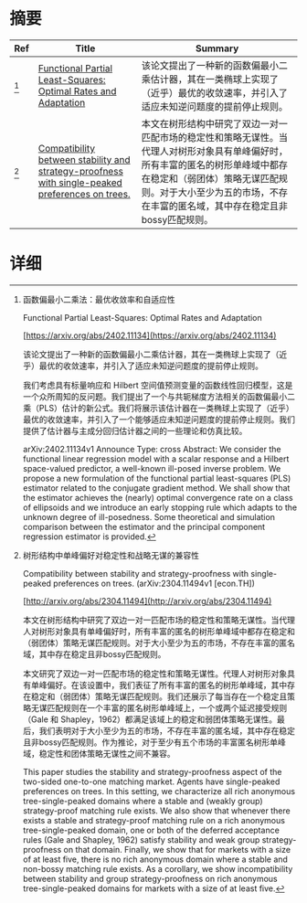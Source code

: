 # 摘要

| Ref | Title | Summary |
| --- | --- | --- |
| [^1] | [Functional Partial Least-Squares: Optimal Rates and Adaptation](https://arxiv.org/abs/2402.11134) | 该论文提出了一种新的函数偏最小二乘估计器，其在一类椭球上实现了（近乎）最优的收敛速率，并引入了适应未知逆问题度的提前停止规则。 |
| [^2] | [Compatibility between stability and strategy-proofness with single-peaked preferences on trees.](http://arxiv.org/abs/2304.11494) | 本文在树形结构中研究了双边一对一匹配市场的稳定性和策略无谋性。当代理人对树形对象具有单峰偏好时，所有丰富的匿名的树形单峰域中都存在稳定和（弱团体）策略无谋匹配规则。对于大小至少为五的市场，不存在丰富的匿名域，其中存在稳定且非bossy匹配规则。 |

# 详细

[^1]: 函数偏最小二乘法：最优收敛率和自适应性

    Functional Partial Least-Squares: Optimal Rates and Adaptation

    [https://arxiv.org/abs/2402.11134](https://arxiv.org/abs/2402.11134)

    该论文提出了一种新的函数偏最小二乘估计器，其在一类椭球上实现了（近乎）最优的收敛速率，并引入了适应未知逆问题度的提前停止规则。

    

    我们考虑具有标量响应和 Hilbert 空间值预测变量的函数线性回归模型，这是一个众所周知的反问题。我们提出了一个与共轭梯度方法相关的函数偏最小二乘（PLS）估计的新公式。我们将展示该估计器在一类椭球上实现了（近乎）最优的收敛速率，并引入了一个能够适应未知逆问题度的提前停止规则。我们提供了估计器与主成分回归估计器之间的一些理论和仿真比较。

    arXiv:2402.11134v1 Announce Type: cross  Abstract: We consider the functional linear regression model with a scalar response and a Hilbert space-valued predictor, a well-known ill-posed inverse problem. We propose a new formulation of the functional partial least-squares (PLS) estimator related to the conjugate gradient method. We shall show that the estimator achieves the (nearly) optimal convergence rate on a class of ellipsoids and we introduce an early stopping rule which adapts to the unknown degree of ill-posedness. Some theoretical and simulation comparison between the estimator and the principal component regression estimator is provided.
    
[^2]: 树形结构中单峰偏好对稳定性和战略无谋的兼容性

    Compatibility between stability and strategy-proofness with single-peaked preferences on trees. (arXiv:2304.11494v1 [econ.TH])

    [http://arxiv.org/abs/2304.11494](http://arxiv.org/abs/2304.11494)

    本文在树形结构中研究了双边一对一匹配市场的稳定性和策略无谋性。当代理人对树形对象具有单峰偏好时，所有丰富的匿名的树形单峰域中都存在稳定和（弱团体）策略无谋匹配规则。对于大小至少为五的市场，不存在丰富的匿名域，其中存在稳定且非bossy匹配规则。

    

    本文研究了双边一对一匹配市场的稳定性和策略无谋性。代理人对树形对象具有单峰偏好。在该设置中，我们表征了所有丰富的匿名的树形单峰域，其中存在稳定和（弱团体）策略无谋匹配规则。我们还展示了每当存在一个稳定且策略无谋匹配规则在一个丰富的匿名树形单峰域上，一个或两个延迟接受规则（Gale 和 Shapley，1962）都满足该域上的稳定和弱团体策略无谋性。最后，我们表明对于大小至少为五的市场，不存在丰富的匿名域，其中存在稳定且非bossy匹配规则。作为推论，对于至少有五个市场的丰富匿名树形单峰域，稳定性和团体策略无谋性之间不兼容。

    This paper studies the stability and strategy-proofness aspect of the two-sided one-to-one matching market. Agents have single-peaked preferences on trees. In this setting, we characterize all rich anonymous tree-single-peaked domains where a stable and (weakly group) strategy-proof matching rule exists. We also show that whenever there exists a stable and strategy-proof matching rule on a rich anonymous tree-single-peaked domain, one or both of the deferred acceptance rules (Gale and Shapley, 1962) satisfy stability and weak group strategy-proofness on that domain. Finally, we show that for markets with a size of at least five, there is no rich anonymous domain where a stable and non-bossy matching rule exists. As a corollary, we show incompatibility between stability and group strategy-proofness on rich anonymous tree-single-peaked domains for markets with a size of at least five.
    

